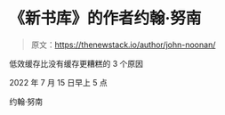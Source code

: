 # 《新书库》的作者约翰·努南

> 原文：<https://thenewstack.io/author/john-noonan/>

低效缓存比没有缓存更糟糕的 3 个原因

2022 年 7 月 15 日早上 5 点

约翰·努南